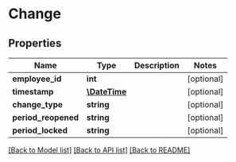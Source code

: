 # Change

## Properties
Name | Type | Description | Notes
------------ | ------------- | ------------- | -------------
**employee_id** | **int** |  | [optional] 
**timestamp** | [**\DateTime**](\DateTime.md) |  | [optional] 
**change_type** | **string** |  | [optional] 
**period_reopened** | **string** |  | [optional] 
**period_locked** | **string** |  | [optional] 

[[Back to Model list]](../../README.md#documentation-for-models) [[Back to API list]](../../README.md#documentation-for-api-endpoints) [[Back to README]](../../README.md)

